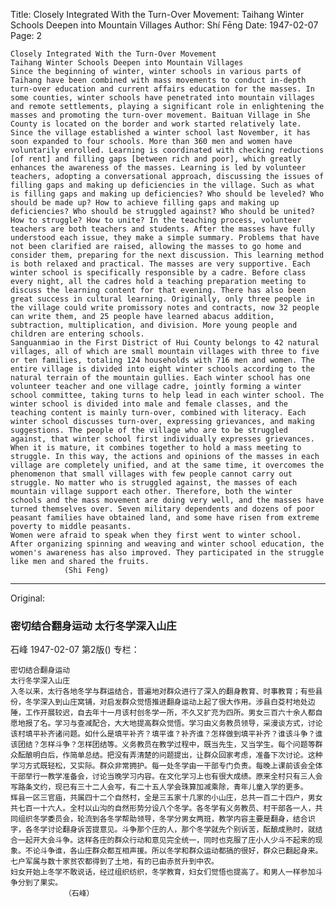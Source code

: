 Title: Closely Integrated With the Turn-Over Movement: Taihang Winter Schools Deepen into Mountain Villages
Author: Shí Fēng
Date: 1947-02-07
Page: 2

    Closely Integrated With the Turn-Over Movement
    Taihang Winter Schools Deepen into Mountain Villages
    Since the beginning of winter, winter schools in various parts of Taihang have been combined with mass movements to conduct in-depth turn-over education and current affairs education for the masses. In some counties, winter schools have penetrated into mountain villages and remote settlements, playing a significant role in enlightening the masses and promoting the turn-over movement. Baituan Village in She County is located on the border and work started relatively late. Since the village established a winter school last November, it has soon expanded to four schools. More than 360 men and women have voluntarily enrolled. Learning is coordinated with checking reductions [of rent] and filling gaps [between rich and poor], which greatly enhances the awareness of the masses. Learning is led by volunteer teachers, adopting a conversational approach, discussing the issues of filling gaps and making up deficiencies in the village. Such as what is filling gaps and making up deficiencies? Who should be leveled? Who should be made up? How to achieve filling gaps and making up deficiencies? Who should be struggled against? Who should be united? How to struggle? How to unite? In the teaching process, volunteer teachers are both teachers and students. After the masses have fully understood each issue, they make a simple summary. Problems that have not been clarified are raised, allowing the masses to go home and consider them, preparing for the next discussion. This learning method is both relaxed and practical. The masses are very supportive. Each winter school is specifically responsible by a cadre. Before class every night, all the cadres hold a teaching preparation meeting to discuss the learning content for that evening. There has also been great success in cultural learning. Originally, only three people in the village could write promissory notes and contracts, now 32 people can write them, and 25 people have learned abacus addition, subtraction, multiplication, and division. More young people and children are entering schools.
    Sanguanmiao in the First District of Hui County belongs to 42 natural villages, all of which are small mountain villages with three to five or ten families, totaling 124 households with 716 men and women. The entire village is divided into eight winter schools according to the natural terrain of the mountain gullies. Each winter school has one volunteer teacher and one village cadre, jointly forming a winter school committee, taking turns to help lead in each winter school. The winter school is divided into male and female classes, and the teaching content is mainly turn-over, combined with literacy. Each winter school discusses turn-over, expressing grievances, and making suggestions. The people of the village who are to be struggled against, that winter school first individually expresses grievances. When it is mature, it combines together to hold a mass meeting to struggle. In this way, the actions and opinions of the masses in each village are completely unified, and at the same time, it overcomes the phenomenon that small villages with few people cannot carry out struggle. No matter who is struggled against, the masses of each mountain village support each other. Therefore, both the winter schools and the mass movement are doing very well, and the masses have turned themselves over. Seven military dependents and dozens of poor peasant families have obtained land, and some have risen from extreme poverty to middle peasants.
    Women were afraid to speak when they first went to winter school. After organizing spinning and weaving and winter school education, the women's awareness has also improved. They participated in the struggle like men and shared the fruits.
                (Shi Feng)



<hr /> 

Original: 


### 密切结合翻身运动  太行冬学深入山庄
石峰
1947-02-07
第2版()
专栏：

    密切结合翻身运动
    太行冬学深入山庄
    入冬以来，太行各地冬学与群运结合，普遍地对群众进行了深入的翻身教育、时事教育；有些县份，冬学深入到山庄窝铺，对启发群众觉悟推进翻身运动上起了很大作用。涉县白芟村地处边陲，工作开展较迟，自去年十一月该村创冬学一所，不久又扩充为四所。男女三百六十余人都自愿地报了名。学习与查减配合，大大地提高群众觉悟。学习由义务教员领导，采漫谈方式，讨论该村填平补齐诸问题。如什么是填平补齐？填平谁？补齐谁？怎样做到填平补齐？谁该斗争？谁该团结？怎样斗争？怎样团结等。义务教员在教学过程中，既当先生，又当学生。每个问题等群众酝酿明白后，作简单总结。把没有弄清楚的问题提出，让群众回家考虑，准备下次讨论。这种学习方式既轻松，又实际。群众非常拥护。每一处冬学由一干部专门负责。每晚上课前该会全体干部举行一教学准备会，讨论当晚学习内容。在文化学习上也有很大成绩。原来全村只有三人会写路条文约，现已有三十二人会写，有二十五人学会珠算加减乘除，青年儿童入学的更多。
    辉县一区三官庙，共属四十二个自然村，全是三五家十几家的小山庄，总共一百二十四户，男女共七百一十六人。全村以山沟的自然形势分设八个冬学。各冬学有义务教员、村干部各一人，共同组织冬学委员会，轮流到各冬学帮助领导，冬学分男女两班，教学内容主要是翻身，结合识字，各冬学讨论翻身诉苦提意见。斗争那个庄的人，那个冬学就先个别诉苦，酝酿成熟时，就结合一起开大会斗争。这样各庄的群众行动和意见完全统一，同时也克服了庄小人少斗不起来的现象。不论斗争谁，各山庄群众都互相声援。所以冬学和群众运动都搞的很好，群众已翻起身来。七户军属与数十家贫农都得到了土地，有的已由赤贫升到中农。
    妇女开始上冬学不敢说话，经过组织纺织，冬学教育，妇女们觉悟也提高了。和男人一样参加斗争分到了果实。
                （石峰）
